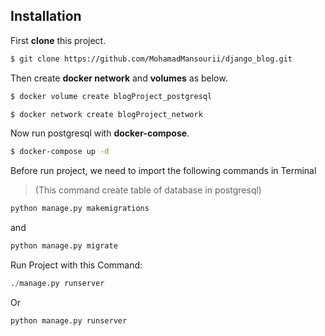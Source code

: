 ##  Installation
First **clone** this project.
```sh
$ git clone https://github.com/MohamadMansourii/django_blog.git
```
Then create **docker network** and **volumes** as below.

```sh
$ docker volume create blogProject_postgresql
```
```sh
$ docker network create blogProject_network
```
Now run postgresql with **docker-compose**.
```sh
$ docker-compose up -d
```
Before run project, we need to import the following commands in Terminal
> (This command create table of database in postgresql)

```python
python manage.py makemigrations
```
and
```python
python manage.py migrate
```

Run Project with this Command:

```python
./manage.py runserver
```

Or

```python
python manage.py runserver
```
